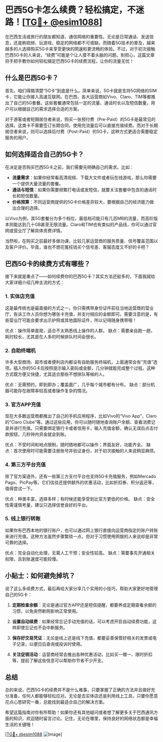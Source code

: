# 巴西5G卡怎么续费？轻松搞定，不迷路！[[TG💪+ @esim1088](https://t.me/s/esim1088)]

在巴西生活或旅行的朋友都知道，通信网络的重要性。无论是日常通话、发送信息，还是刷视频、玩游戏，稳定的网络都不可或缺。而随着5G技术的普及，越来越多的人选择购买5G卡来享受更快的网速和更流畅的体验。不过，对于初次接触巴西5G卡的人来说，“续费”可能是个让人摸不着头脑的问题。别担心，这篇文章将手把手教你如何轻松搞定巴西5G卡的续费流程，让你的流量无忧！

## 什么是巴西5G卡？

首先，咱们得搞清楚“5G卡”到底是什么。简单来说，5G卡就是支持5G网络的SIM卡，它能让你接入高速互联网。在巴西，各大运营商如Vivo、Claro、TIM等都推出了自己的5G套餐。这些套餐通常包括一定的流量、通话时长以及短信数量，用户可以根据自己的需求选择合适的方案。

对于游客或者短期居住者来说，购买一张预付费（Pre-Paid）的5G卡是最常见的选择。这类卡不需要签订长期合同，使用完流量后可以直接充值续费。而对于长期居住者来说，则可以选择后付费（Post-Paid）的5G卡，这种方式更适合需要稳定服务的用户。

## 如何选择适合自己的5G卡？

在决定是否购买巴西5G卡之前，我们需要先明确自己的需求。比如：

- **流量需求**：如果你经常看高清视频、下载大文件或者玩在线游戏，那么你需要一个提供大量流量的套餐。
- **通话与短信**：如果你需要频繁打电话或发短信，就要关注套餐中包含的通话时长和短信数量。
- **价格预算**：不同运营商提供的5G卡价格差异较大，要根据自己的经济能力做出合理的选择。

以Vivo为例，其5G套餐分为多个档位，最低档可能只有几百MB的流量，而高阶版本则能达到几十GB甚至无限流量。Claro和TIM也有类似的产品线，你可以通过官网或营业厅了解具体资费详情。

当然啦，在购买之前最好多做功课，比较几家运营商的服务质量、信号覆盖范围以及客户评价。毕竟，谁也不想花冤枉钱买个信号差、客服态度又不好的卡吧？

## 巴西5G卡的续费方式有哪些？

接下来就是重点了——如何续费你的巴西5G卡？其实方法还挺多的，下面我就给大家详细介绍几种主流的方式：

### 1. 实体店充值

这是最传统也是最直接的方式之一。你只需携带身份证件前往当地运营商的营业厅，告诉工作人员你想为哪张卡充值，并支付相应的金额即可。需要注意的是，有些营业厅可能会要求出示护照或其他国际证件，所以记得随身携带哦！

优点：操作简单直观，适合不太熟悉线上操作的人群。
缺点：需要亲自跑一趟，耗时较长，尤其是在人多的时候排队时间会很长。

### 2. 自助终端机

许多大型商场、超市或者便利店内都设有自助服务终端机，上面通常会有“充值”选项。插入你的5G卡后按照提示输入密码或金额，几分钟就能完成整个过程。这种方式既方便又快捷，尤其适合那些不想排队等候的人。

优点：无需预约，即到即办；覆盖面广，几乎每个城市都有分布。
缺点：部分机器可能存在故障率较高或者操作复杂的情况。

### 3. 官方APP充值

现在大多数运营商都推出了自己的手机应用程序，比如Vivo的“Vivo App”，Claro的“Claro Clube”等。通过这些应用，你可以随时随地查询账户余额、查看消费记录并进行充值。只需要绑定银行卡或者信用卡，输入充值金额，确认无误后点击付款按钮，几秒钟内资金就会到账。

优点：不受时间和地点限制，随时随地都可以操作；界面友好，功能齐全。
缺点：首次使用时可能需要注册账号并验证身份，对于初次接触的人来说稍显麻烦。

### 4. 第三方平台充值

除了官方渠道外，还有一些第三方支付平台也支持5G卡充值服务，例如Mercado Pago、PicPay等。它们往往还提供额外的优惠活动，比如折扣券、积分返还等，值得尝试一下。

优点：种类丰富，选择多样；有时候还能享受到比官方更低的价格。
缺点：安全性需谨慎考量，建议只选择信誉良好的平台。

### 5. 线上银行转账

如果你有巴西本地的银行账户，也可以通过网上银行直接向运营商指定的账户转账来进行充值。这种方法虽然步骤繁琐一点，但对于习惯使用网银的人来说却是非常可靠的选择。

优点：完全自动化处理，无需人工干预；安全性较高。
缺点：需要事先开通相关权限，且到账速度可能较慢。

## 小贴士：如何避免掉坑？

说了这么多续费方式，最后再给大家分享几个实用的小技巧，帮助大家更好地管理自己的5G卡：

1. **定期检查余额**：无论是通过官方APP还是短信提醒，都要养成定期查看余额的习惯，以免突然断网影响正常使用。
   
2. **设置自动续费**：如果经常忘记手动充值的话，可以考虑开启自动续费功能，这样即使忘记也不会中断服务。

3. **保存好交易凭证**：无论是线上还是线下充值，都要妥善保管好相关的发票或电子记录，以便日后查询或投诉时使用。

4. **关注促销活动**：运营商经常会推出各种优惠活动，比如买一赠一、限时折扣等，提前了解这些信息可以帮助你节省不少开支。

## 总结

总的来说，巴西5G卡的续费并不是什么难事，只要掌握了正确的方法并且做好充分准备，任何人都能够轻松应对。无论是去实体店还是利用线上工具，只要你愿意花点心思研究一番，总能找到最适合自己的解决方案。

希望这篇指南对你有所帮助！如果你还有其他疑问或者想了解更多关于巴西通讯方面的知识，欢迎随时留言讨论。记住，无论在哪里，保持良好的网络状态都是幸福生活的关键哦！

[[TG💪+ @esim1088](https://t.me/s/esim1088) ![Image](https://i.postimg.cc/4NQfJmqS/Snipaste-2025-05-13-00-14-12.png)]